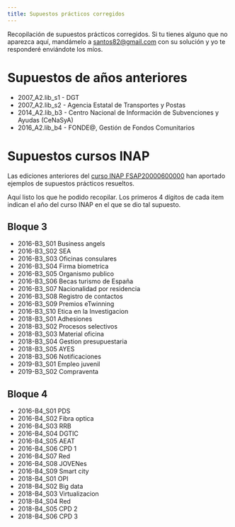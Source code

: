 ```yaml
---
title: Supuestos prácticos corregidos
---
```


Recopilación de supuestos prácticos corregidos.
Si tu tienes alguno que no aparezca aquí, mandámelo a [santos82@gmail.com](mailto:santos82@gmail.com?subject=GSI+supuestos+prácticos+resueltos)
con su solución y yo te responderé enviándote los míos.

# Supuestos de años anteriores

* 2007_A2.lib_s1 - DGT
* 2007_A2.lib_s2 - Agencia Estatal de Transportes y Postas
* 2014_A2.lib_b3 - Centro Nacional de Información de Subvenciones y Ayudas (CeNaSyA)
* 2016_A2.lib_b4 - FONDE@, Gestión de Fondos Comunitarios

# Supuestos cursos INAP

Las ediciones anteriores del [curso INAP FSAP20000600000](https://campus.inap.es/v3/enrol/index.php?id=1808)
han aportado ejemplos de supuestos prácticos resueltos.

Aquí listo los que he podido recopilar. Los primeros 4 dígitos de cada
item indican el año del curso INAP en el que se dio tal supuesto.

## Bloque 3

* 2016-B3_S01 Business angels
* 2016-B3_S02 SEA
* 2016-B3_S03 Oficinas consulares
* 2016-B3_S04 Firma biometrica
* 2016-B3_S05 Organismo publico
* 2016-B3_S06 Becas turismo de España
* 2016-B3_S07 Nacionalidad por residencia
* 2016-B3_S08 Registro de contactos
* 2016-B3_S09 Premios eTwinning
* 2016-B3_S10 Etica en la Investigacion
* 2018-B3_S01 Adhesiones
* 2018-B3_S02 Procesos selectivos
* 2018-B3_S03 Material oficina
* 2018-B3_S04 Gestion presupuestaria
* 2018-B3_S05 AYES
* 2018-B3_S06 Notificaciones
* 2019-B3_S01 Empleo juvenil
* 2019-B3_S02 Compraventa

## Bloque 4

* 2016-B4_S01 PDS
* 2016-B4_S02 Fibra optica
* 2016-B4_S03 RRB
* 2016-B4_S04 DGTIC
* 2016-B4_S05 AEAT
* 2016-B4_S06 CPD 1
* 2016-B4_S07 Red
* 2016-B4_S08 JOVENes
* 2016-B4_S09 Smart city
* 2018-B4_S01 OPI
* 2018-B4_S02 Big data
* 2018-B4_S03 Virtualizacion
* 2018-B4_S04 Red
* 2018-B4_S05 CPD 2
* 2018-B4_S06 CPD 3
